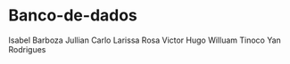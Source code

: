 # Banco-de-dados
Isabel Barboza
Jullian Carlo
Larissa Rosa
Victor Hugo
Willuam Tinoco
Yan Rodrigues
